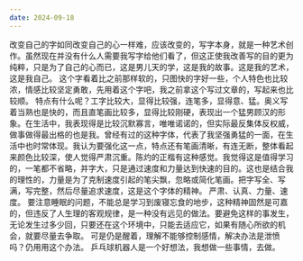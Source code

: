 ```yaml
---
date: 2024-09-18
---
```


改变自己的字如同改变自己的心一样难，应该改变的，写字本身，就是一种艺术创作。虽然现在并没有什么人需要我写字给他们看了，但这正使我改善写的目的更为纯粹，只是为了自己的心而已，这是男儿天的学，这是我的故事。这是我的艺术，这是我自己。
这个字看着比之前那样软的，只图快的字好一些，个人特色也比较浓，情感比较坚定勇敢，先用着这个字吧，我之前拿这个写过文章的，写起来也比较顺。
特点有什么呢？工字比较大，显得比较强，连笔多，显得意、猛。奥义写着当熟也是快的，而且直笔画比较多，显得比较刚硬，表现出一个猛男顾汉的形象。在生活中，我表现得是比较沉默寡言，唯唯诺诺的，但实际最反集体反权威，做事做得最出格的也是我。曾经有过的这种字体，代表了我坚强勇猛的一面，在生活中也时常体现。我认为要强化这一点，特点还有笔画清晰，有连无断，整体看起来颜色比较深，使人觉得严肃沉重。陈灼的正楷有这种感觉。我觉得这是值得学习的，一笔都不省略，并字大，只是通过速度和力量达到快速的目的。这也是结合我的理性的，力量是为了克制速度引起的笔尖飘，忽略或简化笔画。把字写全、写满，写完整，然后尽量追求速度，这是这个字体的精神。
严肃、认真、力量、速度。
要注意睡眠的问题，不能总是学习到废寝忘食的地步，这种精神固然是可嘉的，但违反了人生理的客观规律，是一种没有远见的做法。要避免这样的事发生，无论发生过多少回，只要还在这个环境中，只能去适应它，如果有随心所欲的机会，就要尽量去争取。
可是仍是醒着，理解不能够控制感情，解决办法是泄愤吗？仍用用这个办法。
乒乓球机器人是一个好想法，我想做一些事情，去做。
